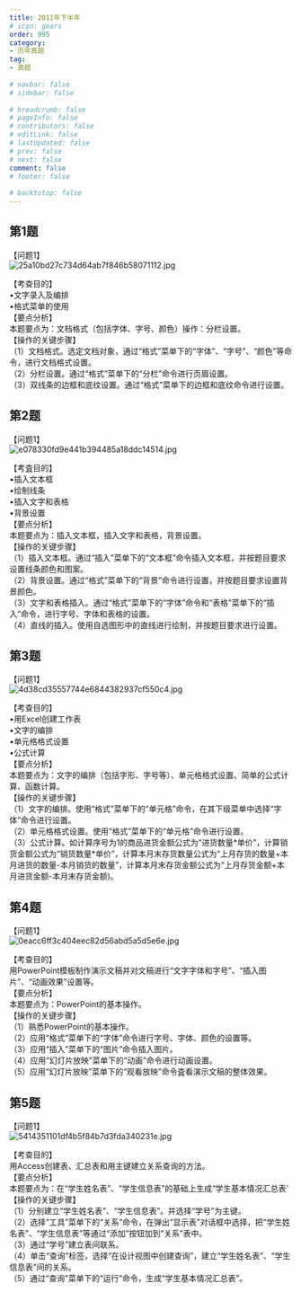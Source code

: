 ```yaml
---  
title: 2011年下半年  
# icon: gears  
order: 995  
category:  
- 历年真题  
tag:  
- 真题  
  
# navbar: false  
# sidebar: false  
  
# breadcrumb: false  
# pageInfo: false  
# contributors: false  
# editLink: false  
# lastUpdated: false  
# prev: false  
# next: false  
comment: false  
# footer: false  
  
# backtotop: false  
---  
```

## 第1题 ##

【问题1】  
![25a10bd27c734d64ab7f846b58071112.jpg][]  
  
【考查目的】  
•文字录入及编排  
•格式菜单的使用  
【要点分析】  
本题要点为：文档格式（包括字体、字号、颜色）操作：分栏设置。  
【操作的关键步骤】  
（1）文档格式。选定文档对象，通过“格式”菜单下的“字体”、“字号”、“颜色”等命令，进行文档格式设置。  
（2）分栏设置。通过“格式”菜单下的“分栏”命令进行页眉设置。  
（3）双线条的边框和底纹设置。通过“格式”菜单下的边框和底纹命令进行设置。  
  


## 第2题 ##

【问题1】  
![e078330fd9e441b394485a18ddc14514.jpg][]  
  
【考査目的】  
•插入文本框  
•绘制线条  
•插入文字和表格  
•背景设置  
【要点分析】  
本题要点为：插入文本框，插入文字和表格，背景设置。  
【操作的关键步骤】  
（1）插入文本框。通过“插入”菜单下的“文本框”命令插入文本框，并按题目要求设置线条颜色和图案。  
（2）背景设置。通过“格式”菜单下的“背景”命令进行设置，并按题目要求设置背景颜色。  
（3）文字和表格插入。通过“格式”菜单下的“字体”命令和“表格”菜单下的“插入”命令，进行字号、字体和表格的设置。  
（4）直线的插入。使用自选图形中的直线进行绘制，并按题目要求进行设置。  
  


## 第3题 ##

【问题1】  
![4d38cd35557744e6844382937cf550c4.jpg][]  
  
【考查目的】  
•用Excel创建工作表  
•文字的编排  
•单元格格式设置  
•公式计算  
【要点分析】  
本题要点为：文字的编排（包括字形、字号等）、单元格格式设置、简单的公式计算、函数计算。  
【操作的关键步骤】  
（1）文字的编排。使用“格式”菜单下的“单元格”命令，在其下级菜单中选择“字体”命令进行设置。  
（2）单元格格式设置。使用“格式”菜单下的“单元格”命令进行设置。  
（3）公式计算。如计算序号为1的商品进货金额公式为“进货数量\*单价”，计算销货金额公式为“销货数量\*单价”，计算本月末存货数量公式为“上月存货的数量+本月进货的数量-本月销货的数量”，计算本月末存货金额公式为“上月存货金额+本月进货金额-本月末存货金额)。  
  


## 第4题 ##

【问题1】  
![0eacc6ff3c404eec82d56abd5a5d5e6e.jpg][]  
  
【考查目的】  
用PowerPoint模板制作演示文稿并对文稿进行“文字字体和字号”、“插入图片”、“动画效果”设置等。  
【要点分析】  
本题要点为：PowerPoint的基本操作。  
【操作的关键步骤】  
（1）熟悉PowerPoint的基本操作。  
（2）应用“格式”菜单下的“字体”命令进行字号、字体、颜色的设置等。  
（3）应用“插入”菜单下的“图片”命令插入图片。  
（4）应用“幻灯片放映”菜单下的“动画”命令进行动画设置。  
（5）应用“幻灯片放映”菜单下的“观看放映”命令査看演示文稿的整体效果。  
  


## 第5题 ##

【问题1】  
![5414351101df4b5f84b7d3fda340231e.jpg][]  
  
【考查目的】  
用Access创建表、汇总表和用主键建立关系查询的方法。  
【要点分析】  
本题要点为：在“学生姓名表”、“学生信息表”的基础上生成“学生基本情况汇总表'  
【操作的关键步骤】  
（1）分别建立“学生姓名表”、“学生信息表”。并选择“学号”为主键。  
（2）选择“工具”菜单下的“关系”命令，在弹出“显示表”对话框中选择，把“学生姓名表”、“学生信息表”等通过“添加”按钮加到“关系”表中。  
（3）通过“学号”建立表间联系。  
（4）单击“查询”标签，选择“在设计视图中创建查询”，建立“学生姓名表”、“学生信息表”间的关系。  
（5）通过“查询”菜单下的“运行”命令，生成“学生基本情况汇总表”。  
  



[25a10bd27c734d64ab7f846b58071112.jpg]: https://www.xkxxkx.cn/file/exam/software/信息处理技术员/案例/第1题/25a10bd27c734d64ab7f846b58071112.jpg
[e078330fd9e441b394485a18ddc14514.jpg]: https://www.xkxxkx.cn/file/exam/software/信息处理技术员/案例/第2题/e078330fd9e441b394485a18ddc14514.jpg
[4d38cd35557744e6844382937cf550c4.jpg]: https://www.xkxxkx.cn/file/exam/software/信息处理技术员/案例/第3题/4d38cd35557744e6844382937cf550c4.jpg
[0eacc6ff3c404eec82d56abd5a5d5e6e.jpg]: https://www.xkxxkx.cn/file/exam/software/信息处理技术员/案例/第4题/0eacc6ff3c404eec82d56abd5a5d5e6e.jpg
[5414351101df4b5f84b7d3fda340231e.jpg]: https://www.xkxxkx.cn/file/exam/software/信息处理技术员/案例/第5题/5414351101df4b5f84b7d3fda340231e.jpg

